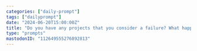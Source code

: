 ```yaml
---
categories: ["daily-prompt"]
tags: ["dailyprompt"]
date: "2024-06-20T15:00:00Z"
title: "Do you have any projects that you consider a failure? What happened?"
type: "prompts"
mastodonID: "112649555276892813"
---
```

